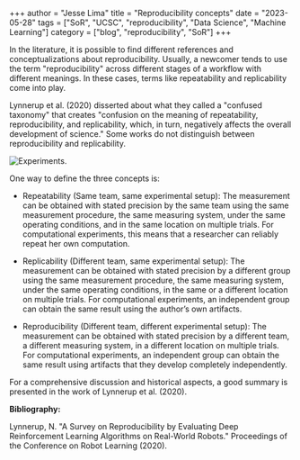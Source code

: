 +++
author = "Jesse Lima"
title = "Reproducibility concepts"
date = "2023-05-28"
tags = ["SoR", "UCSC", "reproducibility", "Data Science", "Machine Learning"]
category = ["blog", "reproducibility", "SoR"]
+++

In the literature, it is possible to find different references and conceptualizations about reproducibility. Usually, a newcomer tends to use the term "reproducibility" across different stages of a workflow with different meanings. In these cases, terms like repeatability and replicability come into play.

Lynnerup et al. (2020) disserted about what they called a "confused taxonomy" that creates "confusion on the meaning of repeatability, reproducibility, and replicability, which, in turn, negatively affects the overall development of science." Some works do not distinguish between reproducibility and replicability.

![Experiments](../../static/images/pipeline2.png "Experiments").

One way to define the three concepts is:

- Repeatability (Same team, same experimental setup): The measurement can be obtained with stated precision by the same team using the same measurement procedure, the same measuring system, under the same operating conditions, and in the same location on multiple trials. For computational experiments, this means that a researcher can reliably repeat her own computation.

- Replicability (Different team, same experimental setup): The measurement can be obtained with stated precision by a different group using the same measurement procedure, the same measuring system, under the same operating conditions, in the same or a different location on multiple trials. For computational experiments, an independent group can obtain the same result using the author’s own artifacts.

- Reproducibility (Different team, different experimental setup): The measurement can be obtained with stated precision by a different team, a different measuring system, in a different location on multiple trials. For computational experiments, an independent group can obtain the same result using artifacts that they develop completely independently.

For a comprehensive discussion and historical aspects, a good summary is presented in the work of Lynnerup et al. (2020).

**Bibliography:**

Lynnerup, N. "A Survey on Reproducibility by Evaluating Deep Reinforcement Learning Algorithms on Real-World Robots." Proceedings of the Conference on Robot Learning (2020).